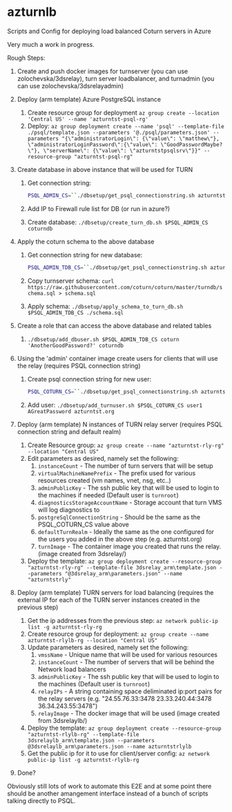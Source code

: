 # azturnlb
Scripts and Config for deploying load balanced Coturn servers in Azure

Very much a work in progress. 


Rough Steps:
1. Create and push docker images for turnserver (you can use zolochevska/3dsrelay), turn server loadbalancer, and turnadmin (you can use zolochevska/3dsrelayadmin)

1. Deploy (arm template) Azure PostgreSQL instance
    1. Create resource group for deployment `az group create --location 'Central US' --name 'azturntst-psql-rg'`
    1. Deploy: `az group deployment create --name 'psql' --template-file ./psql/template.json --parameters '@./psql/parameters.json' --parameters "{\"administratorLogin\": {\"value\": \"matthew\"}, \"administratorLoginPassword\":{\"value\": \"GoodPasswordMaybe?\"}, \"serverName\": {\"value\": \"azturntstpsqlsrv\"}}" --resource-group "azturntst-psql-rg"`
1. Create database in above instance that will be used for TURN
    1. Get connection string: 

          ```sh
          PSQL_ADMIN_CS=``./dbsetup/get_psql_connectionstring.sh azturntstpsqlsrv matthew "GoodPasswordMaybe?"`
          ```

    1. Add IP to Firewall rule list for DB (or run in azure?)
    1. Create database: `./dbsetup/create_turn_db.sh $PSQL_ADMIN_CS coturndb`
1. Apply the coturn schema to the above database
    1. Get connection string for new database:

          ```sh
          PSQL_ADMIN_TDB_CS=``./dbsetup/get_psql_connectionstring.sh azturntstpsqlsrv matthew "GoodPasswordMaybe?" coturndb`  
          ```
    1. Copy turnserver schema: `curl https://raw.githubusercontent.com/coturn/coturn/master/turndb/schema.sql > schema.sql`
    1. Apply schema: `./dbsetup/apply_schema_to_turn_db.sh $PSQL_ADMIN_TDB_CS ./schema.sql `
1. Create a role that can access the above database and related tables
    1. `./dbsetup/add_dbuser.sh $PSQL_ADMIN_TDB_CS coturn 'AnotherGoodPassword?' coturndb`
1. Using the 'admin' container image create users for clients that will use the relay (requires PSQL connection string)
    1. Create psql connection string for new user: 

          ```sh
          PSQL_COTURN_CS=``./dbsetup/get_psql_connectionstring.sh azturntstpsqlsrv coturn "AnotherGoodPassword?" coturndb`  
          ```
    1. Add user: `./dbsetup/add_turnuser.sh $PSQL_COTURN_CS user1 AGreatPassword azturntst.org`

1. Deploy (arm template) N instances of TURN relay server (requires PSQL connection string and default realm)
    1. Create Resource group: `az group create --name "azturntst-rly-rg" --location "Central US"`
    1. Edit parameters as desired, namely set the following:
        1. `instanceCount` - The number of turn servers that will be setup
        1. `virtualMachineNamePrefix` - The prefix used for various resources created (vm names, vnet, nsg, etc..)
        1. `adminPublicKey` - The ssh public key that will be used to login to the machines if needed (Default user is `turnroot`)
        1. `diagnosticsStorageAccountName` - Storage account that turn VMS will log diagnostics to
        1. `postgreSqlConnectionString` - Should be the same as the PSQL_COTURN_CS value above
        1. `defaultTurnRealm` - Ideally the same as the one configured for the users you added in the above step (e.g. azturntst.org)
        1. `turnImage` - The container image you created that runs the relay.  (image created from 3dsrelay/)
    1. Deploy the template: `az group deployment create --resource-group "azturntst-rly-rg" --template-file 3dsrelay_arm\template.json --parameters "@3dsrelay_arm\parameters.json" --name "azturntstrly"`
1. Deploy (arm template) TURN servers for load balancing (requires the external IP for each of the TURN server instances created in the previous step)
    1. Get the ip addresses from the previous step: `az network public-ip list -g azturntst-rly-rg`
    1. Create resource group for deployment: `az group create --name azturntst-rlylb-rg --location "Central US"`
    1. Update parameters as desired, namely set the following:
        1. `vmssName` - Unique name that will be used for various resources
        1. `instanceCount` - The number of servers that will be behind the Network load balancers
        1. `adminPublicKey` - The ssh public key that will be used to login to the machines (Default user is `turnroot`)
        1. `relayIPs` - A string containing space deliminated ip:port pairs for the relay servers (e.g. "24.55.76.33:3478 23.33.240.44:3478 36.34.243.55:3478")
        1. `relayImage` - The docker image that will be used (image created from 3dsrelaylb/)
    1. Deploy the template: `az group deployment create --resource-group "azturntst-rlylb-rg" --template-file 3dsrelaylb_arm\template.json --parameters @3dsrelaylb_arm\parameters.json --name azturntstrlylb`
    1. Get the public ip for it to use for client/server config: `az network public-ip list -g azturntst-rlylb-rg`
1. Done?



Obviously still lots of work to automate this E2E and at some point there should be another amangement interface instead of a bunch of scripts talking directly to PSQL.
